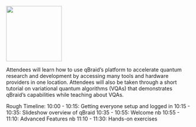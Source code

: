 [<img src="https://qbraid-static.s3.amazonaws.com/logos/Launch_on_qBraid_white.png" width="150">](https://account.qbraid.com?gitHubUrl=https://github.com/qBraid/IEEE_QCE23_qBraid_Tutorial.git)

Attendees will learn how to use qBraid’s platform to accelerate quantum research and development by accessing many tools and hardware providers in one location. Attendees will also be taken through a short tutorial on variational quantum algorithms (VQAs) that demonstrates qBraid’s capabilities while teaching about VQAs. 


Rough Timeline:
10:00 - 10:15: Getting everyone setup and logged in
10:15 - 10:35: Slideshow overview of qBraid
10:35 - 10:55: Welcome nb
10:55 - 11:10: Advanced Features nb
11:10 - 11:30: Hands-on exercises


